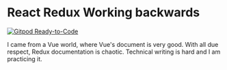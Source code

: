# React Redux Working backwards

[![Gitpod Ready-to-Code](https://img.shields.io/badge/Gitpod-Ready--to--Code-blue?logo=gitpod)](https://gitpod.io/#https://github.com/jiamingsu/react-redux-working-backwards)

I came from a Vue world, where Vue's document is very good. With all due
respect, Redux documentation is chaotic. Technical writing is hard and I am
practicing it.
